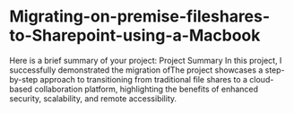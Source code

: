 # Migrating-on-premise-fileshares-to-Sharepoint-using-a-Macbook
Here is a brief summary of your project: Project Summary In this project, I successfully demonstrated the migration ofThe project showcases a step-by-step approach to transitioning from traditional file shares to a cloud-based collaboration platform, highlighting the benefits of enhanced security, scalability, and remote accessibility.
